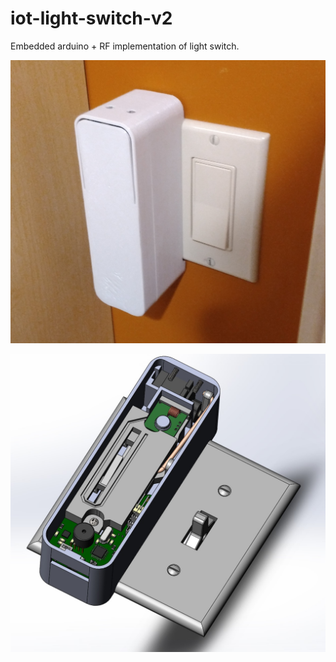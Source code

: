 # iot-light-switch-v2

Embedded arduino + RF implementation of light switch.

![installed](./docs/installed.jpg)

![render](./docs/render.jpg)
